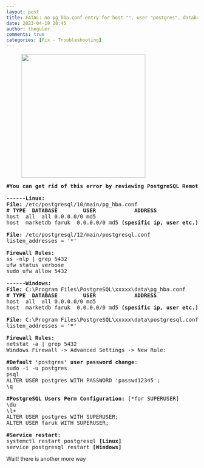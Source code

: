 ```yaml
---
layout: post
title: FATAL: no pg_hba.conf entry for host "", user "postgres", database "postgres", no encryption
date: 2023-04-19 20:45
author: theguler
comments: true
categories: [Fix - Troubleshooting]
---
```

<!-- wp:image {"id":14423,"width":"326px","height":"auto","sizeSlug":"large","linkDestination":"none"} -->
<figure class="wp-block-image size-large is-resized"><img src="https://farukguler.com/wp-content/uploads/2024/09/veritabanlarini-tutan-bir-fil-ciz.png?w=625" alt="" class="wp-image-14423" style="width:326px;height:auto" /></figure>
<!-- /wp:image -->

<!-- wp:preformatted -->
<pre class="wp-block-preformatted"><strong>#You can get rid of this error by reviewing PostgreSQL Remote Network Connection Permissions. You should also make the necessary configurations after PostgreSQL installation [Firewall Rules, Network connections and user Roles/Permission, etc.] and adapt it to your needs.</strong><br><br><strong>------Linux:</strong><br><strong>File: </strong>/etc/postgresql/10/main/pg_hba.conf<br><strong># TYPE  DATABASE        USER            ADDRESS                 METHOD</strong><br>host  all  all 0.0.0.0/0 md5<br>host  marketdb faruk  0.0.0.0/0 md5 <strong>(spesific ip, user etc.)</strong><br><br><strong>File:</strong> /etc/postgresql/12/main/postgresql.conf<br>listen_addresses = '*'<br><br><strong>Firewall Rules:</strong><br>ss -nlp | grep 5432<br>ufw status verbose<br>sudo ufw allow 5432<br><br><strong>------Windows:</strong><br><strong>File:</strong> C:\Program Files\PostgreSQL\xxxxx\data\pg_hba.conf<br><strong># TYPE  DATABASE        USER            ADDRESS                 METHOD</strong><br>host  all  all 0.0.0.0/0 md5<br>host  marketdb faruk  0.0.0.0/0 md5 <strong>(spesific ip, user etc.)</strong><br><br><strong>File:</strong> C:\Program Files\PostgreSQL\xxxxx\data\postgresql.conf<br>listen_addresses = <strong>'*'</strong><br><br><strong>Firewall Rules:</strong><br>netstat -a | grep 5432<br>Windows Firewall -&gt; Advanced Settings -&gt; New Rule:<br><br><strong>#Default '</strong>postgres<strong>' user password change</strong>:<br>sudo -i -u postgres<br>psql<br>ALTER USER postgres WITH PASSWORD 'passwd12345';<br>\q<br><br><strong>#PostgreSQL Users Perm Configuration:</strong> [*for SUPERUSER]<br>\du<br>\l+<br>ALTER USER postgres WITH SUPERUSER;<br>ALTER USER faruk WITH SUPERUSER;<br><br><strong>#Service restart:</strong><br>systemctl restart postgresql <strong>[Linux]</strong><br>service postgresql restart <strong>[Windows]</strong></pre>
<!-- /wp:preformatted -->

<!-- wp:paragraph -->
<p>Wait! there is another more way</p>
<!-- /wp:paragraph -->
